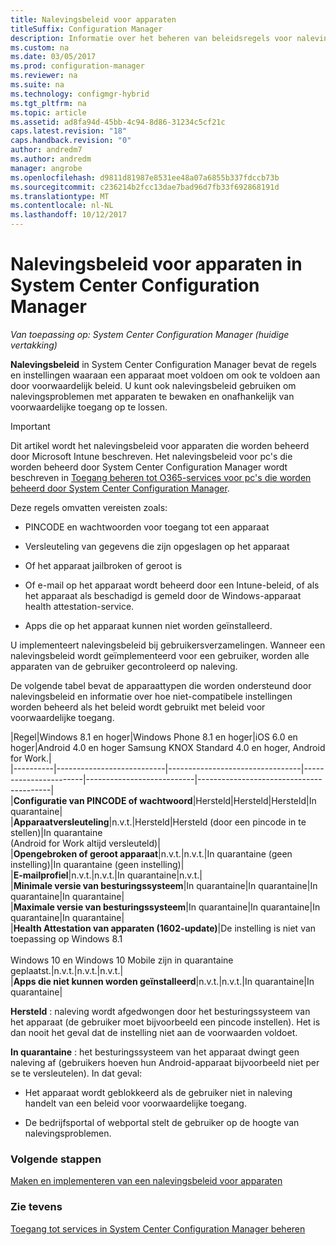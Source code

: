```yaml
---
title: Nalevingsbeleid voor apparaten
titleSuffix: Configuration Manager
description: Informatie over het beheren van beleidsregels voor naleving in System Center Configuration Manager om apparaten compatibel zijn met voorwaardelijke toegang ervoor beleidsregels.
ms.custom: na
ms.date: 03/05/2017
ms.prod: configuration-manager
ms.reviewer: na
ms.suite: na
ms.technology: configmgr-hybrid
ms.tgt_pltfrm: na
ms.topic: article
ms.assetid: ad8fa94d-45bb-4c94-8d86-31234c5cf21c
caps.latest.revision: "18"
caps.handback.revision: "0"
author: andredm7
ms.author: andredm
manager: angrobe
ms.openlocfilehash: d9811d81987e8531ee48a07a6855b337fdccb73b
ms.sourcegitcommit: c236214b2fcc13dae7bad96d7fb33f692868191d
ms.translationtype: MT
ms.contentlocale: nl-NL
ms.lasthandoff: 10/12/2017
---
```

# <a name="device-compliance-policies-in-system-center-configuration-manager"></a>Nalevingsbeleid voor apparaten in System Center Configuration Manager

*Van toepassing op: System Center Configuration Manager (huidige vertakking)*

**Nalevingsbeleid** in System Center Configuration Manager bevat de regels en instellingen waaraan een apparaat moet voldoen om ook te voldoen aan door voorwaardelijk beleid. U kunt ook nalevingsbeleid gebruiken om nalevingsproblemen met apparaten te bewaken en onafhankelijk van voorwaardelijke toegang op te lossen.  


> [!IMPORTANT]  
>  Dit artikel wordt het nalevingsbeleid voor apparaten die worden beheerd door Microsoft Intune beschreven.    Het nalevingsbeleid voor pc's die worden beheerd door System Center Configuration Manager wordt beschreven in [Toegang beheren tot O365-services voor pc's die worden beheerd door System Center Configuration Manager](../../protect/deploy-use/manage-access-to-o365-services-for-pcs-managed-by-sccm.md).  

 Deze regels omvatten vereisten zoals:  

-   PINCODE en wachtwoorden voor toegang tot een apparaat

-   Versleuteling van gegevens die zijn opgeslagen op het apparaat

-   Of het apparaat jailbroken of geroot is  

-   Of e-mail op het apparaat wordt beheerd door een Intune-beleid, of als het apparaat als beschadigd is gemeld door de Windows-apparaat health attestation-service.
-   Apps die op het apparaat kunnen niet worden geïnstalleerd.


 U implementeert nalevingsbeleid bij gebruikersverzamelingen. Wanneer een nalevingsbeleid wordt geïmplementeerd voor een gebruiker, worden alle apparaten van de gebruiker gecontroleerd op naleving.  

 De volgende tabel bevat de apparaattypen die worden ondersteund door nalevingsbeleid en informatie over hoe niet-compatibele instellingen worden beheerd als het beleid wordt gebruikt met beleid voor voorwaardelijke toegang.  

|Regel|Windows 8.1 en hoger|Windows Phone 8.1 en hoger|iOS 6.0 en hoger|Android 4.0 en hoger Samsung KNOX Standard 4.0 en hoger, Android for Work.|  
|----------|---------------------------|---------------------------------|-----------------------|---------------------------|-----------------------------------------|  
|**Configuratie van PINCODE of wachtwoord**|Hersteld|Hersteld|Hersteld|In quarantaine|  
|**Apparaatversleuteling**|n.v.t.|Hersteld|Hersteld (door een pincode in te stellen)|In quarantaine<br>(Android for Work altijd versleuteld)|  
|**Opengebroken of geroot apparaat**|n.v.t.|n.v.t.|In quarantaine (geen instelling)|In quarantaine (geen instelling)|  
|**E-mailprofiel**|n.v.t.|n.v.t.|In quarantaine|n.v.t.|  
|**Minimale versie van besturingssysteem**|In quarantaine|In quarantaine|In quarantaine|In quarantaine|  
|**Maximale versie van besturingssysteem**|In quarantaine|In quarantaine|In quarantaine|In quarantaine|  
|**Health Attestation van apparaten (1602-update)**|De instelling is niet van toepassing op Windows 8.1<br /><br /> Windows 10 en Windows 10 Mobile zijn in quarantaine geplaatst.|n.v.t.|n.v.t.|n.v.t.|  
|**Apps die niet kunnen worden geïnstalleerd**|n.v.t.|n.v.t.|In quarantaine|In quarantaine|

 **Hersteld** : naleving wordt afgedwongen door het besturingssysteem van het apparaat (de gebruiker moet bijvoorbeeld een pincode instellen).  Het is dan nooit het geval dat de instelling niet aan de voorwaarden voldoet.  

 **In quarantaine** : het besturingssysteem van het apparaat dwingt geen naleving af (gebruikers hoeven hun Android-apparaat bijvoorbeeld niet per se te versleutelen).  In dat geval:  

-   Het apparaat wordt geblokkeerd als de gebruiker niet in naleving handelt van een beleid voor voorwaardelijke toegang.  

-   De bedrijfsportal of webportal stelt de gebruiker op de hoogte van nalevingsproblemen.  


### <a name="next-steps"></a>Volgende stappen  
[Maken en implementeren van een nalevingsbeleid voor apparaten](create-compliance-policy.md)
### <a name="see-also"></a>Zie tevens  
 [Toegang tot services in System Center Configuration Manager beheren](../../protect/deploy-use/manage-access-to-services.md)
